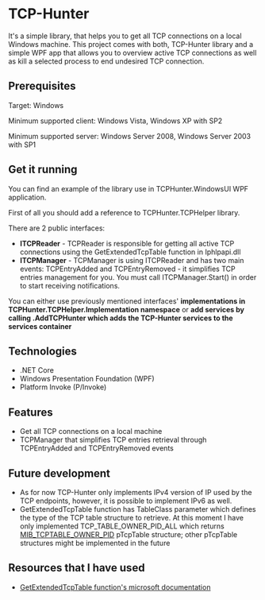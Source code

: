 
# TCP-Hunter

It's a simple library, that helps you to get all TCP connections on a local Windows machine.
This project comes with both, TCP-Hunter library and a simple WPF app that allows you to
overview active TCP connections as well as kill a selected process to end undesired TCP connection.

## Prerequisites

Target: Windows

Minimum supported client: Windows Vista, Windows XP with SP2

Minimum supported server: Windows Server 2008, Windows Server 2003 with SP1
## Get it running
You can find an example of the library use in TCPHunter.WindowsUI WPF application.

First of all you should add a reference to TCPHunter.TCPHelper library.

There are 2 public interfaces:
- **ITCPReader** - TCPReader is responsible for getting all active TCP connections using the 
   GetExtendedTcpTable function in Iphlpapi.dll 
- **ITCPManager** - TCPManager is using ITCPReader and has two main events: TCPEntryAdded and 
  TCPEntryRemoved - it simplifies TCP entries management for you. You must call ITCPManager.Start()
  in order to start receiving notifications.

You can either use previously mentioned interfaces' **implementations in TCPHunter.TCPHelper.Implementation
namespace** or **add services by calling .AddTCPHunter which adds the TCP-Hunter services to the services container**


## Technologies

- .NET Core
- Windows Presentation Foundation (WPF)
- Platform Invoke (P/Invoke)
## Features
- Get all TCP connections on a local machine
- TCPManager that simplifies TCP entries retrieval through TCPEntryAdded and TCPEntryRemoved
  events
## Future development
- As for now TCP-Hunter only implements IPv4 version of IP used by the TCP endpoints, however,
  it is possible to implement IPv6 as well.
- GetExtendedTcpTable function has TableClass parameter which defines the type of the TCP table 
  structure to retrieve. At this moment I have only implemented TCP_TABLE_OWNER_PID_ALL which
  returns [MIB_TCPTABLE_OWNER_PID](https://docs.microsoft.com/en-us/windows/desktop/api/tcpmib/ns-tcpmib-mib_tcptable_owner_pid)
  pTcpTable structure; other pTcpTable structures might be implemented in the future
## Resources that I have used

- [GetExtendedTcpTable function's microsoft documentation](https://docs.microsoft.com/en-us/windows/win32/api/iphlpapi/nf-iphlpapi-getextendedtcptable)
